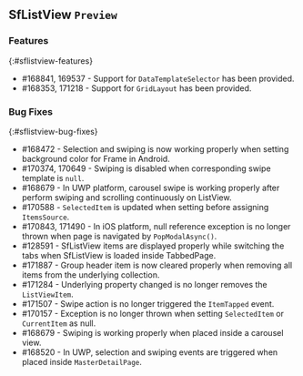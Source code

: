 ## SfListView `Preview`

### Features
{:#sflistview-features}
* \#168841, 169537 - Support for `DataTemplateSelector` has been provided.
* \#168353, 171218 - Support for `GridLayout` has been provided.

### Bug Fixes
{:#sflistview-bug-fixes} 
* \#168472 - Selection and swiping is now working properly when setting background color for Frame in Android.
* \#170374, 170649 - Swiping is disabled when corresponding swipe template is `null`.
* \#168679 - In UWP platform, carousel swipe is working properly after perform swiping and scrolling continuously on ListView.
* \#170588 - `SelectedItem` is updated when setting before assigning `ItemsSource`.
* \#170843, 171490 - In iOS platform, null reference exception is no longer thrown when page is navigated by `PopModalAsync()`.
* \#128591 - SfListView items are displayed properly while switching the tabs when SfListView is loaded inside TabbedPage.
* \#171887 - Group header item is now cleared properly when removing all items from the underlying collection.
* \#171284 - Underlying property changed is no longer removes the `ListViewItem`.
* \#171507 - Swipe action is no longer triggered the `ItemTapped` event.
* \#170157 - Exception is no longer thrown when setting `SelectedItem` or `CurrentItem` as null.	
* \#168679 - Swiping is working properly when placed inside a carousel view.
* \#168520 - In UWP, selection and swiping events are triggered when placed inside `MasterDetailPage`.